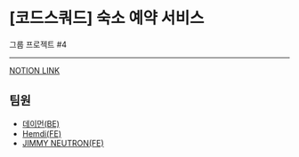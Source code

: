 # [코드스쿼드] 숙소 예약 서비스
그룹 프로젝트 #4

---
[NOTION LINK](https://www.notion.so/Airbnb-20d3df6b51e245ceb4dbdc98bc491739)

## 팀원

* [데이먼(BE)](https://github.com/dukcode)
* [Hemdi(FE)](https://github.com/hemudi)
* [JIMMY NEUTRON(FE)](https://github.com/dlwnstjrzz)
